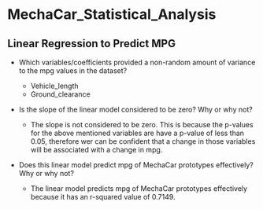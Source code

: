 # MechaCar_Statistical_Analysis

## Linear Regression to Predict MPG

- Which variables/coefficients provided a non-random amount of variance to the mpg values in the dataset?
  - Vehicle_length
  - Ground_clearance
 
- Is the slope of the linear model considered to be zero? Why or why not?
  - The slope is not considered to be zero. This is because the p-values for the above mentioned variables are have a p-value of less than 0.05, therefore wer can be confident that a change in those variables will be associated with a change in mpg.


- Does this linear model predict mpg of MechaCar prototypes effectively? Why or why not?
  - The linear model predicts mpg of MechaCar prototypes effectively because it has an r-squared value of 0.7149.
